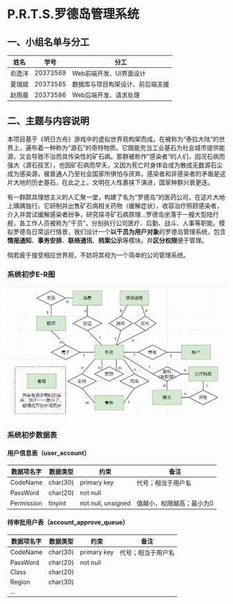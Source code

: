 # P.R.T.S.罗德岛管理系统

## 一、小组名单与分工

| 姓名   | 学号     | 分工                             |
| ------ | -------- | -------------------------------- |
| 俞逸洋 | 20373569 | Web前端开发、UI界面设计          |
| 夏瑞斌 | 20373585 | 数据库与项目构架设计、前后端支援 |
| 赵雨晨 | 20373586 | Web后端开发、请求处理            |

## 二、主题与内容说明

本项目基于《明日方舟》游戏中的虚拟世界观构架而成。在被称为“泰拉大陆”的世界上，遍布着一种称为“源石”的奇特物质。它既能充当工业基石为社会城市提供能源，又会导致不治而具传染性的矿石病。那群被称作”感染者“的人们，因况石病而强大（源石技艺），也因矿石病而早夭，又因为死亡时身体会成为散成无数源石尘成为感染源，被普通人乃至社会国家所惧怕与厌弃。感染者和非感染者的矛盾是这片大地的历史基石，在此之上，文明在人性裹挟下演进，国家种群兴衰更迭。

有一群颇具理想主义的人汇聚一堂，构建了名为”罗德岛“的医药公司，在这片大地上踽踽独行。它研制并出售矿石病相关药物（缓解症状），收容治疗照顾感染者，介入并尝试缓解感染者纷争，研究探寻矿石病原理...罗德岛坐落于一艘大型陆行舰，各工作人员被称为“干员”，分别执行公司医疗、后勤、战斗、人事等职能。模拟罗德岛日常运行情景，我们设计一个**以干员为用户对象**的罗德岛管理系统，包含**情报通知**、**事务安排**、**联络通讯**、**档案公示**等模块，并**区分权限**便于管理。

倘若疲于接受相应世界观，不妨将其视为一个简单的公司管理系统。



### 系统初步E-R图

![初步ER图](images/初步ER图.png)



### 系统初步数据表

#### 用户信息表（user_account）

| 数据项名字 | 数据类型 | 约束               | 备注                      |
| ---------- | -------- | ------------------ | ------------------------- |
| CodeName   | char(30) | primary key        | 代号；相当于用户名        |
| PassWord   | char(20) | not null           |                           |
| Permission | tinyint  | not null, unsigned | 值越小，权限越高；最小为0 |

 #### 待审批用户表（account_approve_queue）

| 数据项名字 | 数据类型 | 约束        | 备注               |
| ---------- | -------- | ----------- | ------------------ |
| CodeName   | char(30) | primary key | 代号；相当于用户名 |
| PassWord   | char(20) | not null    |                    |
| Class      | char(20) |             |                    |
| Region     | char(30) |             |                    |
| ...        |          |             |                    |